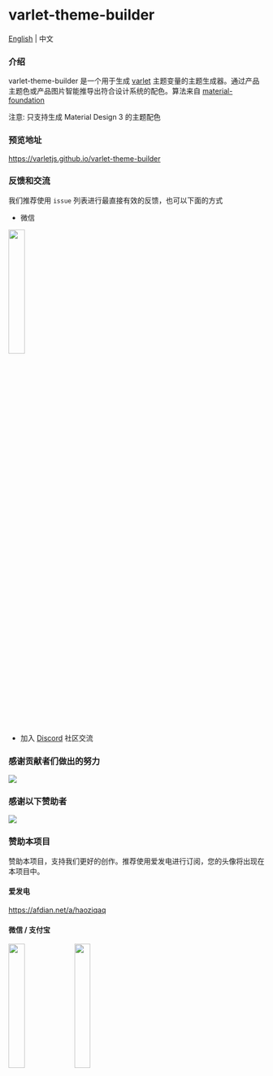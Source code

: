 # varlet-theme-builder

<a href="https://github.com/varletjs/varlet-theme-builder/blob/main/README.md">English</a> |
<span>中文</span>

### 介绍

varlet-theme-builder 是一个用于生成 [varlet](https://github.com/varletjs/varlet-theme-builder) 主题变量的主题生成器。通过产品主题色或产品图片智能推导出符合设计系统的配色。算法来自 [material-foundation](https://github.com/material-foundation/material-color-utilities)

注意: 只支持生成 Material Design 3 的主题配色

### 预览地址

https://varletjs.github.io/varlet-theme-builder

### 反馈和交流

我们推荐使用 `issue` 列表进行最直接有效的反馈，也可以下面的方式

* 微信

<img style="width: 25%" src="https://cdn.jsdelivr.net/gh/varletjs/varlet-static/community.png" />

* 加入 [Discord](https://discord.gg/Dmb8ydBHkw) 社区交流

### 感谢贡献者们做出的努力

<a href="https://github.com/varletjs/varlet-theme-builder/graphs/contributors">
  <img src="https://contrib.rocks/image?repo=varletjs/varlet-theme-builder" />
</a>

### 感谢以下赞助者

<a href="https://cdn.jsdelivr.net/gh/varletjs/varlet-static/sponsorkit/sponsors.svg">
  <img src="https://cdn.jsdelivr.net/gh/varletjs/varlet-static/sponsorkit/sponsors.svg">
</a>

### 赞助本项目

赞助本项目，支持我们更好的创作。推荐使用爱发电进行订阅，您的头像将出现在本项目中。

#### 爱发电

<a href="https://afdian.net/a/haoziqaq">https://afdian.net/a/haoziqaq</a>

#### 微信 / 支付宝

<img style="width: 25%" src="https://cdn.jsdelivr.net/gh/varletjs/varlet-static/wechat.jpg" />
<img style="width: 25%" src="https://cdn.jsdelivr.net/gh/varletjs/varlet-static/alipay.jpg" />
